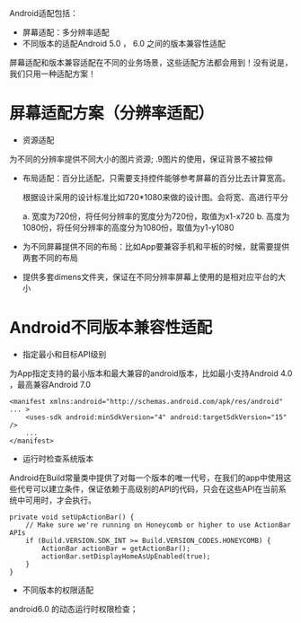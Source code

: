 Android适配包括：

* 屏幕适配：多分辨率适配
* 不同版本的适配Android 5.0 ， 6.0 之间的版本兼容性适配

屏幕适配和版本兼容适配在不同的业务场景，这些适配方法都会用到！没有说是，我们只用一种适配方案！

# 屏幕适配方案（分辨率适配）


* 资源适配

为不同的分辨率提供不同大小的图片资源;
.9图片的使用，保证背景不被拉伸

* 布局适配：百分比适配，只需要支持控件能够参考屏幕的百分比去计算宽高。

	根据设计采用的设计标准比如720*1080来做的设计图。会将宽、高进行平分
	
	a. 宽度为720份，将任何分辨率的宽度分为720份，取值为x1-x720
	b. 高度为1080份，将任何分辨率的高度分为1080份，取值为y1-y1080
	
* 为不同屏幕提供不同的布局：比如App要兼容手机和平板的时候，就需要提供两套不同的布局
* 提供多套dimens文件夹，保证在不同分辨率屏幕上使用的是相对应平台的大小

	



# Android不同版本兼容性适配

* 指定最小和目标API级别 

为App指定支持的最小版本和最大兼容的android版本，比如最小支持Android 4.0 ，最高兼容Android 7.0

```
<manifest xmlns:android="http://schemas.android.com/apk/res/android" ... >
    <uses-sdk android:minSdkVersion="4" android:targetSdkVersion="15" />
    ...
</manifest>

```

* 运行时检查系统版本

Android在Build常量类中提供了对每一个版本的唯一代号，在我们的app中使用这些代号可以建立条件，保证依赖于高级别的API的代码，只会在这些API在当前系统中可用时，才会执行。

```
private void setUpActionBar() {
    // Make sure we're running on Honeycomb or higher to use ActionBar APIs
    if (Build.VERSION.SDK_INT >= Build.VERSION_CODES.HONEYCOMB) {
        ActionBar actionBar = getActionBar();
        actionBar.setDisplayHomeAsUpEnabled(true);
    }
}
```

* 不同版本的权限适配

android6.0 的动态运行时权限检查；










